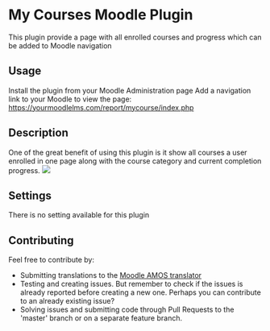 # My Courses Moodle Plugin

This plugin provide a page with all enrolled courses and progress which can be added to Moodle navigation

## Usage

Install the plugin from your Moodle Administration page
Add a navigation link to your Moodle to view the page:
https://yourmoodlelms.com/report/mycourse/index.php

## Description

One of the great benefit of using this plugin is it show all courses a user enrolled in one page along with the course category and current completion progress. 
<img src="https://user-images.githubusercontent.com/5198092/106220947-8c25f600-6217-11eb-8a45-ee015bf3137f.png">

## Settings
There is no setting available for this plugin

## Contributing
Feel free to contribute by:
* Submitting translations to the [Moodle AMOS translator](https://lang.moodle.org/local/amos/view.php)
* Testing and creating issues. But remember to check if the issues is already
reported before creating a new one. Perhaps you can contribute to an already
existing issue?
* Solving issues and submitting code through Pull Requests to the 'master' branch or on a separate feature branch.

